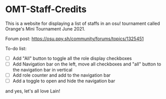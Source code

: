 # OMT-Staff-Credits

This is a website for displaying a list of staffs in an osu! tournament called Orange's Mini Tournament June 2021.

Forum post: https://osu.ppy.sh/community/forums/topics/1325451

To-do list:
- [ ] Add "All" button to toggle all the role display checkboxes
- [ ] Add Navigation bar on the left, move all checkboxes and "all" button to the navigation bar in vertical
- [ ] Add role counter and add to the navigation bar
- [ ] Add a toggle to open and hide the navigation bar 

and yes, let's all love Lain!

